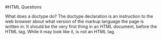 #HTML Questions

What does a doctype do? 
The doctype declaration is an instruction to the web browser about what version of the markup language the page is written in. It should be the very first thing in an HTML document, before the HTML tag. While it may look like it, is not an HTML tag.